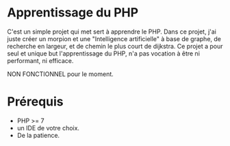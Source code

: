 # Apprentissage du PHP
C'est un simple projet qui met sert à apprendre le PHP.
Dans ce projet, j'ai juste créer un morpion et une "Intelligence artificielle" à base de graphe, 
de recherche en largeur, et de chemin le plus court de dijkstra.
Ce projet a pour seul et unique but l'apprentissage du PHP, n'a pas vocation à être ni performant, ni
efficace.

NON FONCTIONNEL pour le moment. 

# Prérequis

* PHP >= 7
* un IDE de votre choix.
* De la patience. 